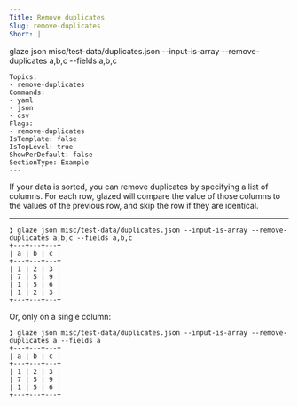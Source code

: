 ```yaml
---
Title: Remove duplicates
Slug: remove-duplicates
Short: |
  ```
  glaze json misc/test-data/duplicates.json --input-is-array --remove-duplicates a,b,c --fields a,b,c
  ```
Topics:
- remove-duplicates
Commands:
- yaml
- json
- csv
Flags:
- remove-duplicates
IsTemplate: false
IsTopLevel: true
ShowPerDefault: false
SectionType: Example
---
```

If your data is sorted, you can remove duplicates by specifying a list of columns.
For each row, glazed will compare the value of those columns to the values of the previous row, 
and skip the row if they are identical.

---

```
❯ glaze json misc/test-data/duplicates.json --input-is-array --remove-duplicates a,b,c --fields a,b,c
+---+---+---+
| a | b | c |
+---+---+---+
| 1 | 2 | 3 |
| 7 | 5 | 9 |
| 1 | 5 | 6 |
| 1 | 2 | 3 |
+---+---+---+
```

Or, only on a single column:

```
❯ glaze json misc/test-data/duplicates.json --input-is-array --remove-duplicates a --fields a
+---+---+---+
| a | b | c |
+---+---+---+
| 1 | 2 | 3 |
| 7 | 5 | 9 |
| 1 | 5 | 6 |
+---+---+---+
```